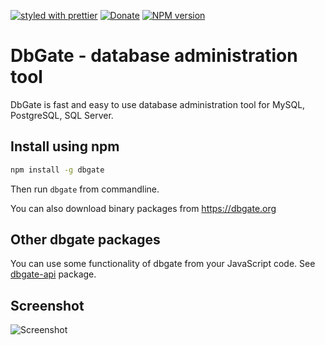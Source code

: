 [![styled with prettier](https://img.shields.io/badge/styled_with-prettier-ff69b4.svg)](https://github.com/prettier/prettier)
[![Donate](https://img.shields.io/badge/donate-paypal-blue.svg)](https://paypal.me/JanProchazkaCz/30eur)
[![NPM version](https://img.shields.io/npm/v/dbgate.svg)](https://www.npmjs.com/package/dbgate)

# DbGate - database administration tool

DbGate is fast and easy to use database administration tool for MySQL, PostgreSQL, SQL Server.

## Install using npm
```sh
npm install -g dbgate
```

Then run <code>dbgate</code> from commandline.

You can also download binary packages from https://dbgate.org 

## Other dbgate packages
You can use some functionality of dbgate from your JavaScript code. See [dbgate-api](https://npmjs.com/dbgate-api) package.

## Screenshot

![Screenshot](https://raw.githubusercontent.com/dbshell/dbgate/master/screenshot.png)

